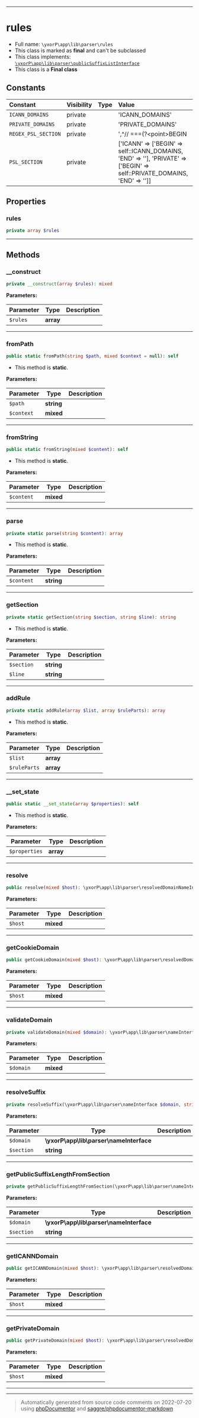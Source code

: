***

# rules





* Full name: `\yxorP\app\lib\parser\rules`
* This class is marked as **final** and can't be subclassed
* This class implements:
[`\yxorP\app\lib\parser\publicSuffixListInterface`](./publicSuffixListInterface.md)
* This class is a **Final class**


## Constants

| Constant | Visibility | Type | Value |
|:---------|:-----------|:-----|:------|
|`ICANN_DOMAINS`|private| |&#039;ICANN_DOMAINS&#039;|
|`PRIVATE_DOMAINS`|private| |&#039;PRIVATE_DOMAINS&#039;|
|`REGEX_PSL_SECTION`|private| |&#039;,^// ===(?&lt;point&gt;BEGIN|END) (?&lt;type&gt;ICANN|PRIVATE) DOMAINS===,&#039;|
|`PSL_SECTION`|private| |[&#039;ICANN&#039; =&gt; [&#039;BEGIN&#039; =&gt; self::ICANN_DOMAINS, &#039;END&#039; =&gt; &#039;&#039;], &#039;PRIVATE&#039; =&gt; [&#039;BEGIN&#039; =&gt; self::PRIVATE_DOMAINS, &#039;END&#039; =&gt; &#039;&#039;]]|

## Properties


### rules



```php
private array $rules
```






***

## Methods


### __construct



```php
private __construct(array $rules): mixed
```








**Parameters:**

| Parameter | Type | Description |
|-----------|------|-------------|
| `$rules` | **array** |  |




***

### fromPath



```php
public static fromPath(string $path, mixed $context = null): self
```



* This method is **static**.




**Parameters:**

| Parameter | Type | Description |
|-----------|------|-------------|
| `$path` | **string** |  |
| `$context` | **mixed** |  |




***

### fromString



```php
public static fromString(mixed $content): self
```



* This method is **static**.




**Parameters:**

| Parameter | Type | Description |
|-----------|------|-------------|
| `$content` | **mixed** |  |




***

### parse



```php
private static parse(string $content): array
```



* This method is **static**.




**Parameters:**

| Parameter | Type | Description |
|-----------|------|-------------|
| `$content` | **string** |  |




***

### getSection



```php
private static getSection(string $section, string $line): string
```



* This method is **static**.




**Parameters:**

| Parameter | Type | Description |
|-----------|------|-------------|
| `$section` | **string** |  |
| `$line` | **string** |  |




***

### addRule



```php
private static addRule(array $list, array $ruleParts): array
```



* This method is **static**.




**Parameters:**

| Parameter | Type | Description |
|-----------|------|-------------|
| `$list` | **array** |  |
| `$ruleParts` | **array** |  |




***

### __set_state



```php
public static __set_state(array $properties): self
```



* This method is **static**.




**Parameters:**

| Parameter | Type | Description |
|-----------|------|-------------|
| `$properties` | **array** |  |




***

### resolve



```php
public resolve(mixed $host): \yxorP\app\lib\parser\resolvedDomainNameInterface
```








**Parameters:**

| Parameter | Type | Description |
|-----------|------|-------------|
| `$host` | **mixed** |  |




***

### getCookieDomain



```php
public getCookieDomain(mixed $host): \yxorP\app\lib\parser\resolvedDomainNameInterface
```








**Parameters:**

| Parameter | Type | Description |
|-----------|------|-------------|
| `$host` | **mixed** |  |




***

### validateDomain



```php
private validateDomain(mixed $domain): \yxorP\app\lib\parser\nameInterface
```








**Parameters:**

| Parameter | Type | Description |
|-----------|------|-------------|
| `$domain` | **mixed** |  |




***

### resolveSuffix



```php
private resolveSuffix(\yxorP\app\lib\parser\nameInterface $domain, string $section): array
```








**Parameters:**

| Parameter | Type | Description |
|-----------|------|-------------|
| `$domain` | **\yxorP\app\lib\parser\nameInterface** |  |
| `$section` | **string** |  |




***

### getPublicSuffixLengthFromSection



```php
private getPublicSuffixLengthFromSection(\yxorP\app\lib\parser\nameInterface $domain, string $section): int
```








**Parameters:**

| Parameter | Type | Description |
|-----------|------|-------------|
| `$domain` | **\yxorP\app\lib\parser\nameInterface** |  |
| `$section` | **string** |  |




***

### getICANNDomain



```php
public getICANNDomain(mixed $host): \yxorP\app\lib\parser\resolvedDomainNameInterface
```








**Parameters:**

| Parameter | Type | Description |
|-----------|------|-------------|
| `$host` | **mixed** |  |




***

### getPrivateDomain



```php
public getPrivateDomain(mixed $host): \yxorP\app\lib\parser\resolvedDomainNameInterface
```








**Parameters:**

| Parameter | Type | Description |
|-----------|------|-------------|
| `$host` | **mixed** |  |




***


***
> Automatically generated from source code comments on 2022-07-20 using [phpDocumentor](http://www.phpdoc.org/) and [saggre/phpdocumentor-markdown](https://github.com/Saggre/phpDocumentor-markdown)
